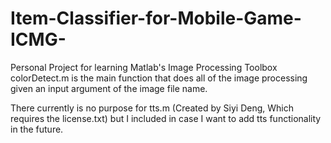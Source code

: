 # Item-Classifier-for-Mobile-Game-ICMG-
Personal Project for learning Matlab's Image Processing Toolbox
colorDetect.m is the main function that does all of the image processing given an input argument of the image file name.

There currently is no purpose for tts.m (Created by Siyi Deng, Which requires the license.txt)
but I included in case I want to add tts functionality in the future.
